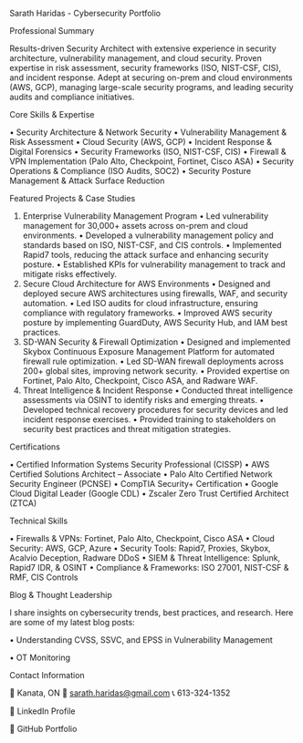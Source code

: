 Sarath Haridas - Cybersecurity Portfolio

Professional Summary

Results-driven Security Architect with extensive experience in security architecture, vulnerability management, and cloud security. Proven expertise in risk assessment, security frameworks (ISO, NIST-CSF, CIS), and incident response. Adept at securing on-prem and cloud environments (AWS, GCP), managing large-scale security programs, and leading security audits and compliance initiatives.

Core Skills & Expertise

•	Security Architecture & Network Security
•	Vulnerability Management & Risk Assessment
•	Cloud Security (AWS, GCP)
•	Incident Response & Digital Forensics
•	Security Frameworks (ISO, NIST-CSF, CIS)
•	Firewall & VPN Implementation (Palo Alto, Checkpoint, Fortinet, Cisco ASA)
•	Security Operations & Compliance (ISO Audits, SOC2)
•	Security Posture Management & Attack Surface Reduction

Featured Projects & Case Studies

1. Enterprise Vulnerability Management Program
•	Led vulnerability management for 30,000+ assets across on-prem and cloud environments.
•	Developed a vulnerability management policy and standards based on ISO, NIST-CSF, and CIS controls.
•	Implemented Rapid7 tools, reducing the attack surface and enhancing security posture.
•	Established KPIs for vulnerability management to track and mitigate risks effectively.
2. Secure Cloud Architecture for AWS Environments
•	Designed and deployed secure AWS architectures using firewalls, WAF, and security automation.
•	Led ISO audits for cloud infrastructure, ensuring compliance with regulatory frameworks.
•	Improved AWS security posture by implementing GuardDuty, AWS Security Hub, and IAM best practices.
3. SD-WAN Security & Firewall Optimization
•	Designed and implemented Skybox Continuous Exposure Management Platform for automated firewall rule optimization.
•	Led SD-WAN firewall deployments across 200+ global sites, improving network security.
•	Provided expertise on Fortinet, Palo Alto, Checkpoint, Cisco ASA, and Radware WAF.
4. Threat Intelligence & Incident Response
•	Conducted threat intelligence assessments via OSINT to identify risks and emerging threats.
•	Developed technical recovery procedures for security devices and led incident response exercises.
•	Provided training to stakeholders on security best practices and threat mitigation strategies.

Certifications

•	Certified Information Systems Security Professional (CISSP)
•	AWS Certified Solutions Architect – Associate
•	Palo Alto Certified Network Security Engineer (PCNSE)
•	CompTIA Security+ Certification
•	Google Cloud Digital Leader (Google CDL)
•	Zscaler Zero Trust Certified Architect (ZTCA)

Technical Skills

•	Firewalls & VPNs: Fortinet, Palo Alto, Checkpoint, Cisco ASA
•	Cloud Security: AWS, GCP, Azure
•	Security Tools: Rapid7, Proxies, Skybox, Acalvio Deception, Radware DDoS
•	SIEM & Threat Intelligence: Splunk, Rapid7 IDR, & OSINT
•	Compliance & Frameworks: ISO 27001, NIST-CSF & RMF, CIS Controls

Blog & Thought Leadership

I share insights on cybersecurity trends, best practices, and research. 
Here are some of my latest blog posts:

•	Understanding CVSS, SSVC, and EPSS in Vulnerability Management

•	OT Monitoring

Contact Information

📍 Kanata, ON
📧 sarath.haridas@gmail.com
📞 613-324-1352

🔗 LinkedIn Profile

🔗 GitHub Portfolio
